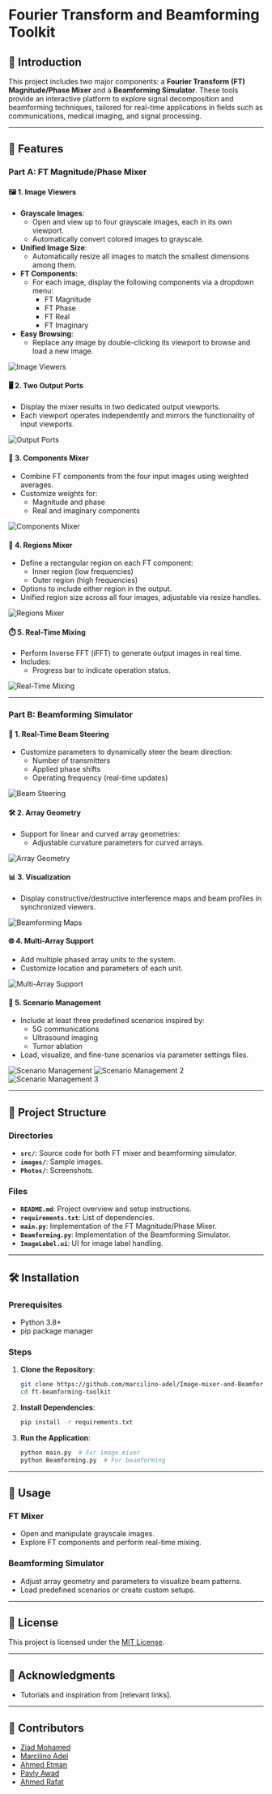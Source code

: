 # Fourier Transform and Beamforming Toolkit

## 🚀 Introduction
This project includes two major components: a **Fourier Transform (FT) Magnitude/Phase Mixer** and a **Beamforming Simulator**. These tools provide an interactive platform to explore signal decomposition and beamforming techniques, tailored for real-time applications in fields such as communications, medical imaging, and signal processing.

---

## 🌟 Features

### Part A: FT Magnitude/Phase Mixer

#### 🖼️ **1. Image Viewers**
- **Grayscale Images**:
  - Open and view up to four grayscale images, each in its own viewport.
  - Automatically convert colored images to grayscale.
- **Unified Image Size**:
  - Automatically resize all images to match the smallest dimensions among them.
- **FT Components**:
  - For each image, display the following components via a dropdown menu:
    - FT Magnitude
    - FT Phase
    - FT Real
    - FT Imaginary
- **Easy Browsing**:
  - Replace any image by double-clicking its viewport to browse and load a new image.

![Image Viewers](https://github.com/marcilino-adel/Image-mixer-and-Beamforming/blob/56211bc0c856e82ac090ae61f2cfa64b88ce6e7a/Photos/Image%20Mixer%201.png)

#### 🖥️ **2. Two Output Ports**
- Display the mixer results in two dedicated output viewports.
- Each viewport operates independently and mirrors the functionality of input viewports.

![Output Ports](https://github.com/marcilino-adel/Image-mixer-and-Beamforming/blob/56211bc0c856e82ac090ae61f2cfa64b88ce6e7a/Photos/Image%20Mixer%202.png)

#### 🔄 **3. Components Mixer**
- Combine FT components from the four input images using weighted averages.
- Customize weights for:
  - Magnitude and phase
  - Real and imaginary components

![Components Mixer](https://github.com/marcilino-adel/Image-mixer-and-Beamforming/blob/56211bc0c856e82ac090ae61f2cfa64b88ce6e7a/Photos/Image%20Mixer%203.png)

#### 📐 **4. Regions Mixer**
- Define a rectangular region on each FT component:
  - Inner region (low frequencies)
  - Outer region (high frequencies)
- Options to include either region in the output.
- Unified region size across all four images, adjustable via resize handles.

![Regions Mixer](docs/images/regions_mixer.png "Regions Mixer")

#### ⏱️ **5. Real-Time Mixing**
- Perform Inverse FFT (iFFT) to generate output images in real time.
- Includes:
  - Progress bar to indicate operation status.

![Real-Time Mixing](docs/images/real_time_mixing.png "Real-Time Mixing")

---

### Part B: Beamforming Simulator

#### 🔄 **1. Real-Time Beam Steering**
- Customize parameters to dynamically steer the beam direction:
  - Number of transmitters
  - Applied phase shifts
  - Operating frequency (real-time updates)

![Beam Steering](https://github.com/marcilino-adel/Image-mixer-and-Beamforming/blob/56211bc0c856e82ac090ae61f2cfa64b88ce6e7a/Photos/2D%20Beamforming%20Simulator%202.png)

#### 🛠️ **2. Array Geometry**
- Support for linear and curved array geometries:
  - Adjustable curvature parameters for curved arrays.

![Array Geometry](docs/images/array_geometry.png "Array Geometry")

#### 📊 **3. Visualization**
- Display constructive/destructive interference maps and beam profiles in synchronized viewers.

![Beamforming Maps](docs/images/beamforming_maps.png "Beamforming Maps")

#### 🌐 **4. Multi-Array Support**
- Add multiple phased array units to the system.
- Customize location and parameters of each unit.

![Multi-Array Support](docs/images/multi_array_support.png "Multi-Array Support")

#### 📂 **5. Scenario Management**
- Include at least three predefined scenarios inspired by:
  - 5G communications
  - Ultrasound imaging
  - Tumor ablation
- Load, visualize, and fine-tune scenarios via parameter settings files.

![Scenario Management](https://github.com/marcilino-adel/Image-mixer-and-Beamforming/blob/56211bc0c856e82ac090ae61f2cfa64b88ce6e7a/Photos/2D%20Beamforming%20Simulator%20sc1.png)
![Scenario Management 2](https://github.com/marcilino-adel/Image-mixer-and-Beamforming/blob/56211bc0c856e82ac090ae61f2cfa64b88ce6e7a/Photos/2D%20Beamforming%20Simulator%20sc2.png)
![Scenario Management 3](https://github.com/marcilino-adel/Image-mixer-and-Beamforming/blob/56211bc0c856e82ac090ae61f2cfa64b88ce6e7a/Photos/2D%20Beamforming%20Simulator%20sc3.png)

---

## 📂 Project Structure

### Directories
- **`src/`**: Source code for both FT mixer and beamforming simulator.
- **`images/`**: Sample images.
- **`Photos/`**: Screenshots.

### Files
- **`README.md`**: Project overview and setup instructions.
- **`requirements.txt`**: List of dependencies.
- **`main.py`**: Implementation of the FT Magnitude/Phase Mixer.
- **`Beamforming.py`**: Implementation of the Beamforming Simulator.
- **`ImageLabel.ui`**: UI for image label handling.

---

## 🛠️ Installation

### Prerequisites
- Python 3.8+
- pip package manager

### Steps
1. **Clone the Repository**:
   ```bash
   git clone https://github.com/marcilino-adel/Image-mixer-and-Beamforming.git
   cd ft-beamforming-toolkit
   ```

2. **Install Dependencies**:
   ```bash
   pip install -r requirements.txt
   ```

3. **Run the Application**:
   ```bash
   python main.py  # For image mixer
   python Beamforming.py  # For beamforming
   ```

---

## 📖 Usage

### FT Mixer
- Open and manipulate grayscale images.
- Explore FT components and perform real-time mixing.

### Beamforming Simulator
- Adjust array geometry and parameters to visualize beam patterns.
- Load predefined scenarios or create custom setups.

---

## 📜 License
This project is licensed under the [MIT License](LICENSE).

---

## 🙏 Acknowledgments
- Tutorials and inspiration from [relevant links].

---

## 🤝 Contributors
- [Ziad Mohamed](https://github.com/Ziadmohammed200)  
- [Marcilino Adel](https://github.com/marcilino-adel)  
- [Ahmed Etman](https://github.com/AhmedEtma)  
- [Pavly Awad](https://github.com/PavlyAwad)  
- [Ahmed Rafat](https://github.com/AhmeedRaafatt)

